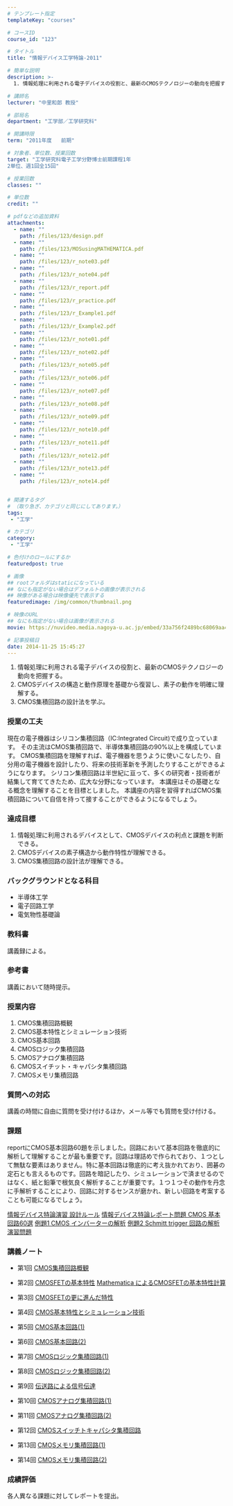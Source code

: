 ```yaml
---
# テンプレート指定
templateKey: "courses"

# コースID
course_id: "123"

# タイトル
title: "情報デバイス工学特論-2011"

# 簡単な説明
description: >-
  1. 情報処理に利用される電子デバイスの役割と、最新のCMOSテクノロジーの動向を把握する。  2. CMOSデバイスの構造と動作原理を基礎から復習し、素子の動作を明確に理解する。  3. C...

# 講師名
lecturer: "中里和郎 教授"

# 部局名
department: "工学部／工学研究科"

# 開講時限
term: "2011年度	前期"

# 対象者、単位数、授業回数
target: "工学研究科電子工学分野博士前期課程1年
2単位、週1回全15回"

# 授業回数
classes: ""

# 単位数
credit: ""

# pdfなどの追加資料
attachments: 
  - name: "" 
    path: /files/123/design.pdf
  - name: "" 
    path: /files/123/MOSusingMATHEMATICA.pdf
  - name: "" 
    path: /files/123/r_note03.pdf
  - name: "" 
    path: /files/123/r_note04.pdf
  - name: "" 
    path: /files/123/r_report.pdf
  - name: "" 
    path: /files/123/r_practice.pdf
  - name: "" 
    path: /files/123/r_Example1.pdf
  - name: "" 
    path: /files/123/r_Example2.pdf
  - name: "" 
    path: /files/123/r_note01.pdf
  - name: "" 
    path: /files/123/r_note02.pdf
  - name: "" 
    path: /files/123/r_note05.pdf
  - name: "" 
    path: /files/123/r_note06.pdf
  - name: "" 
    path: /files/123/r_note07.pdf
  - name: "" 
    path: /files/123/r_note08.pdf
  - name: "" 
    path: /files/123/r_note09.pdf
  - name: "" 
    path: /files/123/r_note10.pdf
  - name: "" 
    path: /files/123/r_note11.pdf
  - name: "" 
    path: /files/123/r_note12.pdf
  - name: "" 
    path: /files/123/r_note13.pdf
  - name: "" 
    path: /files/123/r_note14.pdf


# 関連するタグ
# （取り急ぎ、カテゴリと同じにしてあります。）
tags:
 - "工学"

# カテゴリ
category:
 - "工学"

# 色付けのロールにするか
featuredpost: true

# 画像
## rootフォルダはstaticになっている
## なにも指定がない場合はデフォルトの画像が表示される
## 映像がある場合は映像優先で表示する
featuredimage: /img/common/thumbnail.png

# 映像のURL
## なにも指定がない場合は画像が表示される
movie: https://nuvideo.media.nagoya-u.ac.jp/embed/33a756f2489bc68069aa47eeac84903c418fb093

# 記事投稿日
date: 2014-11-25 15:45:27
---
```



1. 情報処理に利用される電子デバイスの役割と、最新のCMOSテクノロジーの動向を把握する。
2. CMOSデバイスの構造と動作原理を基礎から復習し、素子の動作を明確に理解する。
3. CMOS集積回路の設計法を学ぶ。


### 授業の工夫

現在の電子機器はシリコン集積回路（IC:Integrated Circuit)で成り立っています。 その主流はCMOS集積回路で、半導体集積回路の90%以上を構成しています。 CMOS集積回路を理解すれば、電子機器を思うように使いこなしたり、自分用の電子機器を設計したり、将来の技術革新を予測したりすることができるようになります。 シリコン集積回路は半世紀に亘って、多くの研究者・技術者が結集して育ててきたため、広大な分野になっています。 本講座はその基礎となる概念を理解することを目標としました。 本講座の内容を習得すればCMOS集積回路について自信を持って接することができるようになるでしょう。





### 達成目標

1. 情報処理に利用されるデバイスとして、CMOSデバイスの利点と課題を判断できる。
2. CMOSデバイスの素子構造から動作特性が理解できる。
3. CMOS集積回路の設計法が理解できる。

### バックグラウンドとなる科目

* 半導体工学
* 電子回路工学
* 電気物性基礎論

### 教科書

講義録による。

### 参考書

講義において随時提示。

### 授業内容

1. CMOS集積回路概観
2. CMOS基本特性とシミュレーション技術
3. CMOS基本回路
4. CMOSロジック集積回路
5. CMOSアナログ集積回路
6. CMOSスイチット・キャパシタ集積回路
7. CMOSメモリ集積回路

### 質問への対応

講義の時間に自由に質問を受け付けるほか，メール等でも質問を受け付ける。

### 課題

reportにCMOS基本回路60題を示しました。回路において基本回路を徹底的に解析して理解することが最も重要です。回路は理詰めで作られており、１つとして無駄な要素はありません。特に基本回路は徹底的に考え抜かれており、囲碁の定石とも言えるものです。回路を暗記したり、シミュレーションで済ませるのではなく、紙と鉛筆で根気良く解析することが重要です。１つ１つその動作を丹念に手解析することにより、回路に対するセンスが磨かれ、新しい回路を考案することも可能になるでしょう。

[情報デバイス特論演習 設計ルール](/files/123/design.pdf) 
[情報デバイス特論レポート問題 CMOS 基本回路60選](/files/123/r_report.pdf) 
[例題1 CMOS インバーターの解析](/files/123/r_Example1.pdf) 
[例題2 Schmitt trigger 回路の解析](/files/123/r_Example2.pdf) 
[演習問題](/files/123/r_practice.pdf) 





<h3>講義ノート</h3>



- 第1回
[CMOS集積回路概観](/files/123/r_note01.pdf) 

- 第2回
[CMOSFETの基本特性](/files/123/r_note02.pdf) 
[Mathematica によるCMOSFETの基本特性計算](/files/123/MOSusingMATHEMATICA.pdf) 

- 第3回
[CMOSFETの更に進んだ特性](/files/123/r_note03.pdf) 

- 第4回
[CMOS基本特性とシミュレーション技術](/files/123/r_note04.pdf) 

- 第5回
[CMOS基本回路(1)](/files/123/r_note05.pdf) 

- 第6回
[CMOS基本回路(2)](/files/123/r_note06.pdf) 

- 第7回
[CMOSロジック集積回路(1)](/files/123/r_note07.pdf) 

- 第8回
[CMOSロジック集積回路(2)](/files/123/r_note08.pdf) 

- 第9回
[伝送路による信号伝達](/files/123/r_note09.pdf) 

- 第10回
[CMOSアナログ集積回路(1)](/files/123/r_note10.pdf) 

- 第11回
[CMOSアナログ集積回路(2)](/files/123/r_note11.pdf) 

- 第12回
[CMOSスイッチトキャパシタ集積回路](/files/123/r_note12.pdf) 

- 第13回
[CMOSメモリ集積回路(1)](/files/123/r_note13.pdf) 

- 第14回
[CMOSメモリ集積回路(2)](/files/123/r_note14.pdf) 









<h3>成績評価</h3>
<p>各人異なる課題に対してレポートを提出。</p>



